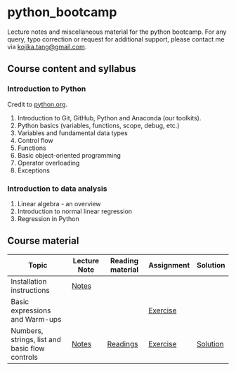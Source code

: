 # python_bootcamp
Lecture notes and miscellaneous material for the python bootcamp. For any query, typo correction or request for additional support, please contact me via kojika.tang@gmail.com.

## Course content and syllabus

### Introduction to Python
Credit to [python.org](https://docs.python.org/3/tutorial/index.html).

1. Introduction to Git, GitHub, Python and Anaconda (our toolkits).
2. Python basics (variables, functions, scope, debug, etc.)
3. Variables and fundamental data types
4. Control flow
5. Functions
6. Basic object-oriented programming
7. Operator overloading
8. Exceptions


### Introduction to data analysis
1. Linear algebra - an overview
2. Introduction to normal linear regression
3. Regression in Python


## Course material
| Topic | Lecture Note | Reading material | Assignment | Solution |
| --- | --- | --- | --- | --- |
| Installation instructions | [Notes](./installation_and_prerequisites/readme.md) | | | |
| Basic expressions and Warm-ups| | | [Exercise](https://repl.it/@luyangtang/basicoperations) | |
| Numbers, strings, list and basic flow controls | [Notes](./python_basics/lecture_note.ipynb) | [Readings](./python_basics/reading_list.md) |  [Exercise](./python_basics/fibonacci_series.py) | [Solution](./python_basics/fibonacci_series_solution.py)|
